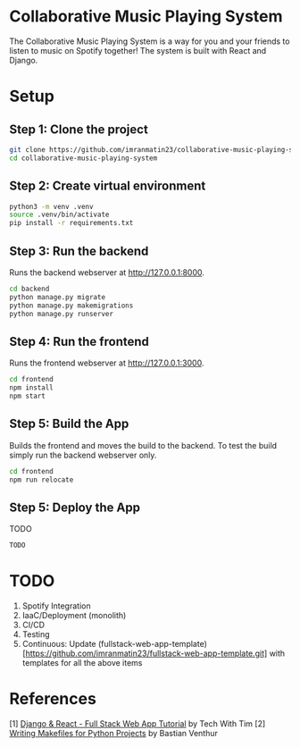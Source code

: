 # Collaborative Music Playing System

The Collaborative Music Playing System is a way for you and your friends to listen to music on Spotify together! The system is built with React and Django.

# Setup

## Step 1: Clone the project

```bash
git clone https://github.com/imranmatin23/collaborative-music-playing-system.git
cd collaborative-music-playing-system
```

## Step 2: Create virtual environment

```bash
python3 -m venv .venv
source .venv/bin/activate
pip install -r requirements.txt
```

## Step 3: Run the backend

Runs the backend webserver at http://127.0.0.1:8000.

```bash
cd backend
python manage.py migrate
python manage.py makemigrations
python manage.py runserver
```

## Step 4: Run the frontend

Runs the frontend webserver at http://127.0.0.1:3000.

```bash
cd frontend
npm install
npm start
```

## Step 5: Build the App

Builds the frontend and moves the build to the backend. To test the build simply run the backend webserver only.

```bash
cd frontend
npm run relocate
```

## Step 5: Deploy the App

TODO

```bash
TODO
```

# TODO

1. Spotify Integration
2. IaaC/Deployment (monolith)
3. CI/CD
4. Testing
5. Continuous: Update (fullstack-web-app-template)[https://github.com/imranmatin23/fullstack-web-app-template.git] with templates for all the above items

# References

[1] [Django & React - Full Stack Web App Tutorial](https://youtube.com/playlist?list=PLzMcBGfZo4-kCLWnGmK0jUBmGLaJxvi4j) by Tech With Tim
[2] [Writing Makefiles for Python Projects](https://venthur.de/2021-03-31-python-makefiles.html) by Bastian Venthur
